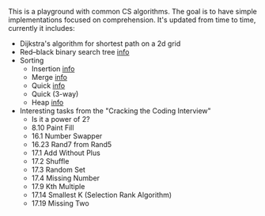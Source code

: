 This is a playground with common CS algorithms. The goal is to have simple implementations focused on comprehension.
It's updated from time to time, currently it includes:
- Dijkstra's algorithm for shortest path on a 2d grid
- Red–black binary search tree [info](https://www.coursera.org/learn/algorithms-part1/supplement/zQXMd/lecture-slides)
- Sorting
  - Insertion [info](https://www.coursera.org/learn/algorithms-part1/supplement/erHuw/lecture-slides)
  - Merge [info](https://www.coursera.org/learn/algorithms-part1/supplement/4E9fa/lecture-slides)
  - Quick [info](https://www.coursera.org/learn/algorithms-part1/supplement/efbDN/lecture-slides)
  - Quick (3-way)
  - Heap [info](https://www.coursera.org/learn/algorithms-part1/supplement/eHe3d/lecture-slides)
- Interesting tasks from the "Cracking the Coding Interview"
  - Is it a power of 2?
  - 8.10 Paint Fill
  - 16.1 Number Swapper
  - 16.23 Rand7 from Rand5
  - 17.1 Add Without Plus
  - 17.2 Shuffle
  - 17.3 Random Set
  - 17.4 Missing Number
  - 17.9 Kth Multiple
  - 17.14 Smallest K (Selection Rank Algorithm)
  - 17.19 Missing Two
